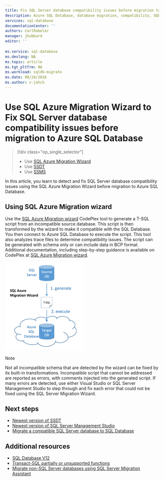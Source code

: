 ```yaml
---
title: Fix SQL Server database compatibility issues before migration to SQL Database
description: Azure SQL Database, database migration, compatibility, SQL Azure Migration Wizard
services: sql-database
documentationCenter: ''
authors: CarlRabeler
manager: jhubbard
editor: ''

ms.service: sql-database
ms.devlang: NA
ms.topic: article
ms.tgt_pltfrm: NA
ms.workload: sqldb-migrate
ms.date: 08/24/2016
ms.author: v-johch
---
```


# Use SQL Azure Migration Wizard to Fix SQL Server database compatibility issues before migration to Azure SQL Database

> [!div class="op_single_selector"]
>- Use [SQL Azure Migration Wizard](./sql-database-cloud-migrate-fix-compatibility-issues.md)
>- Use [SSDT](sql-database-cloud-migrate-fix-compatibility-issues-ssdt.md)
>- Use [SSMS](sql-database-cloud-migrate-fix-compatibility-issues-ssms.md)

In this article, you learn to detect and fix SQL Server database compatibility issues using the SQL Azure Migration Wizard before migration to Azure SQL Database.

## Using SQL Azure Migration wizard

Use the [SQL Azure Migration wizard](http://sqlazuremw.codeplex.com/) CodePlex tool to generate a T-SQL script from an incompatible source database. This script is then transformed by the wizard to make it compatible with the SQL Database. You then connect to Azure SQL Database to execute the script. This tool also analyzes trace files to determine compatibility issues. The script can be generated with schema only or can include data in BCP format. Additional documentation, including step-by-step guidance is available on CodePlex at [SQL Azure Migration wizard](http://sqlazuremw.codeplex.com/).  

 ![SAMW migration diagram](./media/sql-database-cloud-migrate/02SAMWDiagram.png)

  > [!NOTE]
  > Not all incompatible schema that are detected by the wizard can be fixed by its built-in transformations. Incompatible script that cannot be addressed are reported as errors, with comments injected into the generated script. If many errors are detected, use either Visual Studio or SQL Server Management Studio to step through and fix each error that could not be fixed using the SQL Server Migration Wizard.

## Next steps

- [Newest version of SSDT](https://msdn.microsoft.com/zh-cn/library/mt204009.aspx)
- [Newest version of SQL Server Management Studio](https://msdn.microsoft.com/zh-cn/library/mt238290.aspx)
- [Migrate a compatible SQL Server database to SQL Database](./sql-database-cloud-migrate.md#migrate-a-compatible-sql-server-database-to-sql-database)

## Additional resources

- [SQL Database V12](./sql-database-v12-whats-new.md)
- [Transact-SQL partially or unsupported functions](./sql-database-transact-sql-information.md)
- [Migrate non-SQL Server databases using SQL Server Migration Assistant](http://blogs.msdn.com/b/ssma/)